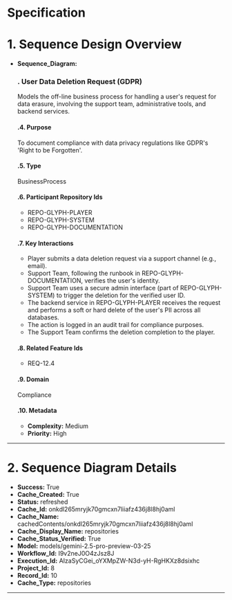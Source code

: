 # Specification

# 1. Sequence Design Overview

- **Sequence_Diagram:**
  ### . User Data Deletion Request (GDPR)
  Models the off-line business process for handling a user's request for data erasure, involving the support team, administrative tools, and backend services.

  #### .4. Purpose
  To document compliance with data privacy regulations like GDPR's 'Right to be Forgotten'.

  #### .5. Type
  BusinessProcess

  #### .6. Participant Repository Ids
  
  - REPO-GLYPH-PLAYER
  - REPO-GLYPH-SYSTEM
  - REPO-GLYPH-DOCUMENTATION
  
  #### .7. Key Interactions
  
  - Player submits a data deletion request via a support channel (e.g., email).
  - Support Team, following the runbook in REPO-GLYPH-DOCUMENTATION, verifies the user's identity.
  - Support Team uses a secure admin interface (part of REPO-GLYPH-SYSTEM) to trigger the deletion for the verified user ID.
  - The backend service in REPO-GLYPH-PLAYER receives the request and performs a soft or hard delete of the user's PII across all databases.
  - The action is logged in an audit trail for compliance purposes.
  - The Support Team confirms the deletion completion to the player.
  
  #### .8. Related Feature Ids
  
  - REQ-12.4
  
  #### .9. Domain
  Compliance

  #### .10. Metadata
  
  - **Complexity:** Medium
  - **Priority:** High
  


---

# 2. Sequence Diagram Details

- **Success:** True
- **Cache_Created:** True
- **Status:** refreshed
- **Cache_Id:** onkdl265mryjk70gmcxn7liiafz436j8l8hj0aml
- **Cache_Name:** cachedContents/onkdl265mryjk70gmcxn7liiafz436j8l8hj0aml
- **Cache_Display_Name:** repositories
- **Cache_Status_Verified:** True
- **Model:** models/gemini-2.5-pro-preview-03-25
- **Workflow_Id:** I9v2neJ0O4zJsz8J
- **Execution_Id:** AIzaSyCGei_oYXMpZW-N3d-yH-RgHKXz8dsixhc
- **Project_Id:** 8
- **Record_Id:** 10
- **Cache_Type:** repositories


---

